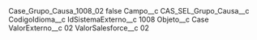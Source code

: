 <?xml version="1.0" encoding="UTF-8"?>
<CustomMetadata xmlns="http://soap.sforce.com/2006/04/metadata" xmlns:xsi="http://www.w3.org/2001/XMLSchema-instance" xmlns:xsd="http://www.w3.org/2001/XMLSchema">
    <label>Case_Grupo_Causa_1008_02</label>
    <protected>false</protected>
    <values>
        <field>Campo__c</field>
        <value xsi:type="xsd:string">CAS_SEL_Grupo_Causa__c</value>
    </values>
    <values>
        <field>CodigoIdioma__c</field>
        <value xsi:nil="true"/>
    </values>
    <values>
        <field>IdSistemaExterno__c</field>
        <value xsi:type="xsd:string">1008</value>
    </values>
    <values>
        <field>Objeto__c</field>
        <value xsi:type="xsd:string">Case</value>
    </values>
    <values>
        <field>ValorExterno__c</field>
        <value xsi:type="xsd:string">02</value>
    </values>
    <values>
        <field>ValorSalesforce__c</field>
        <value xsi:type="xsd:string">02</value>
    </values>
</CustomMetadata>
